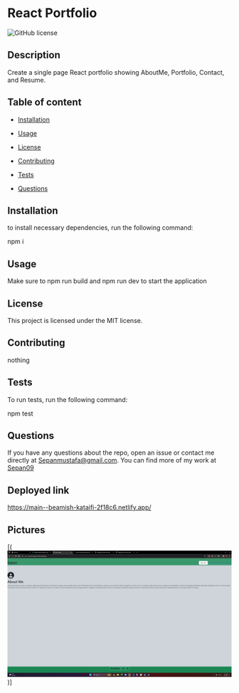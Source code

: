 
# React Portfolio
![GitHub license](https://img.shields.io/badge/license-MIT-blue.svg)


## Description
Create a single page React portfolio showing AboutMe, Portfolio, Contact, and Resume.

## Table of content
* [Installation](#installation)

* [Usage](#usage)

* [License](#license)

* [Contributing](#contributing)

* [Tests](#tests)

* [Questions](#questions)

## Installation
to install necessary dependencies, run the following command:

npm i

## Usage 
Make sure to npm run build and npm run dev to start the application

## License 
This project is licensed under the MIT license.

## Contributing 
nothing

## Tests 
To run tests, run the following command:

npm test

## Questions
If you have any questions about the repo, open an issue or contact me directly at Sepanmustafa@gmail.com. You can find more of my work at [Sepan09](https://github.com/Sepan09)

## Deployed link 
https://main--beamish-kataifi-2f18c6.netlify.app/

## Pictures 

[(![Alt text](<src/assets/Screenshot (40).png>))]
